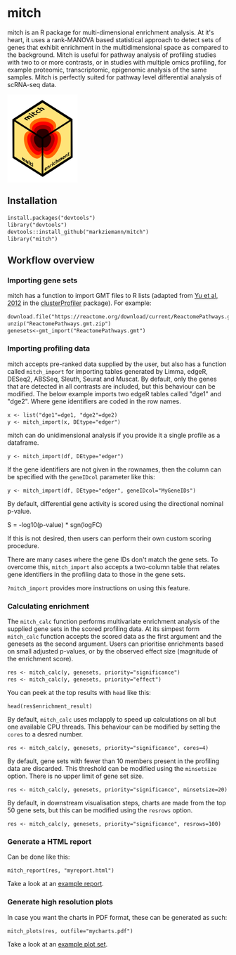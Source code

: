 # mitch
mitch is an R package for multi-dimensional enrichment analysis. At it's heart, it uses a rank-MANOVA based statistical approach to detect sets of genes that exhibit enrichment in the multidimensional space as compared to the background. Mitch is useful for pathway analysis of profiling studies with two to or more contrasts, or in studies with multiple omics profiling, for example proteomic, transcriptomic, epigenomic analysis of the same samples. Mitch is perfectly suited for pathway level differential analysis of scRNA-seq data.

<img align="center" width="160" height="200" src="https://github.com/markziemann/mitch_paper/blob/master/figs/mitch.png">

## Installation
```
install.packages("devtools")
library("devtools")
devtools::install_github("markziemann/mitch")
library("mitch")
```

## Workflow overview
### Importing gene sets
mitch has a function to import GMT files to R lists (adapted from [Yu et al, 2012](https://dx.doi.org/10.1089%2Fomi.2011.0118) in the [clusterProfiler](http://bioconductor.org/packages/release/bioc/html/clusterProfiler.html) package). For example:
```
download.file("https://reactome.org/download/current/ReactomePathways.gmt.zip",destfile="ReactomePathways.gmt.zip")
unzip("ReactomePathways.gmt.zip")
genesets<-gmt_import("ReactomePathways.gmt")
```
### Importing profiling data
mitch accepts pre-ranked data supplied by the user, but also has a function called `mitch_import` for importing tables generated by Limma, edgeR, DESeq2, ABSSeq, Sleuth, Seurat and Muscat. By default, only the genes that are detected in all contrasts are included, but this behaviour can be modified. The below example imports two edgeR tables called "dge1" and "dge2". Where gene identifiers are coded in the row names.
```
x <- list("dge1"=dge1, "dge2"=dge2)
y <- mitch_import(x, DEtype="edger")
```
mitch can do unidimensional analysis if you provide it a single profile as a dataframe. 
```
y <- mitch_import(df, DEtype="edger")
```

If the gene identifiers are not given in the rownames, then the column can be specified with the `geneIDcol` parameter like this:
```
y <- mitch_import(df, DEtype="edger", geneIDcol="MyGeneIDs")
```
By default, differential gene activity is scored using the directional nominal p-value.

S = -log10(p-value) * sgn(logFC)

If this is not desired, then users can perform their own custom scoring procedure.

There are many cases where the gene IDs don't match the gene sets. To overcome this, `mitch_import` also accepts a two-column table that relates gene identifiers in the profiling data to those in the gene sets. 

`?mitch_import` provides more instructions on using this feature.
### Calculating enrichment
The `mitch_calc` function performs multivariate enrichment analysis of the supplied gene sets in the scored profiling data.  At its simpest form `mitch_calc` function accepts the scored data as the first argument and the genesets as the second argument. Users can prioritise enrichments based on small adjusted p-values, or by the observed effect size (magnitude of the enrichment score).
```
res <- mitch_calc(y, genesets, priority="significance")
res <- mitch_calc(y, genesets, priority="effect")
```
You can peek at the top results with `head` like this:

```
head(res$enrichment_result)
```

By default, `mitch_calc` uses mclapply to speed up calculations on all but one available CPU threads. This behaviour can be modified by setting the `cores` to a desred number.
```
res <- mitch_calc(y, genesets, priority="significance", cores=4)
```
By default, gene sets with fewer than 10 members present in the profiling data are discarded. This threshold can be modified using the `minsetsize` option. There is no upper limit of gene set size.
```
res <- mitch_calc(y, genesets, priority="significance", minsetsize=20)
```
By default, in downstream visualisation steps, charts are made from the top 50 gene sets, but this can be modified using the `resrows` option. 
```
res <- mitch_calc(y, genesets, priority="significance", resrows=100)
```
### Generate a HTML report
Can be done like this:
```
mitch_report(res, "myreport.html")
```
Take a look at an [example report](https://github.com/markziemann/mitch_paper/blob/master/figs/myreport.html).

### Generate high resolution plots
In case you want the charts in PDF format, these can be generated as such:
```
mitch_plots(res, outfile="mycharts.pdf")
```
Take a look at an [example plot set](https://github.com/markziemann/mitch_paper/blob/master/figs/mycharts.pdf).

